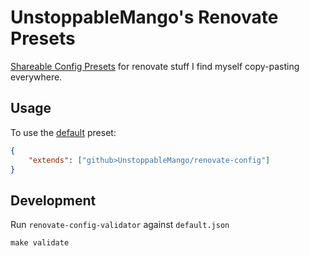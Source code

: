 # UnstoppableMango's Renovate Presets

[Shareable Config Presets](https://docs.renovatebot.com/config-presets/#github-hosted-presets) for renovate stuff I find myself copy-pasting everywhere.

## Usage

To use the [default](./default.json) preset:

```json
{
	"extends": ["github>UnstoppableMango/renovate-config"]
}
```

## Development

Run `renovate-config-validator` against `default.json`

```shell
make validate
```
